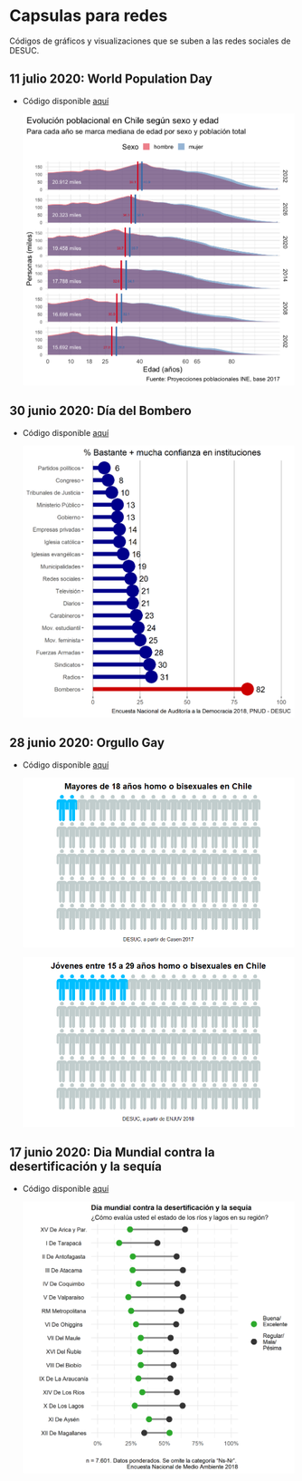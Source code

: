 Capsulas para redes
================

<!-- README.md is generated from README.Rmd. Please edit that file -->

Códigos de gráficos y visualizaciones que se suben a las redes sociales
de DESUC.

## 11 julio 2020: World Population Day

  - Código disponible [aquí](R/200711-dia_poblacion_mundial.R)
    
    ![30 julio 2020](outputs/200711-dia_poblacion_mundial.png)

## 30 junio 2020: Día del Bombero

  - Código disponible [aquí](R/200630-dia_bombero.R)
    
    ![30 junio 2020](outputs/dia_bomberos.png)

## 28 junio 2020: Orgullo Gay

  - Código disponible [aquí](R/200628-dia_orgullo_gay.R)
    
    ![28 junio 2020](outputs/orgullo_gay_casen2017.png)
    
    ![28 junio 2020](outputs/orgullo_gay_injuv2018.png)

## 17 junio 2020: Dia Mundial contra la desertificación y la sequía

  - Código disponible [aquí](R/200617-dia_mundial_sequia.R)
    
    ![17 junio 2020](outputs/200617_dia_mundial_sequia.png)
